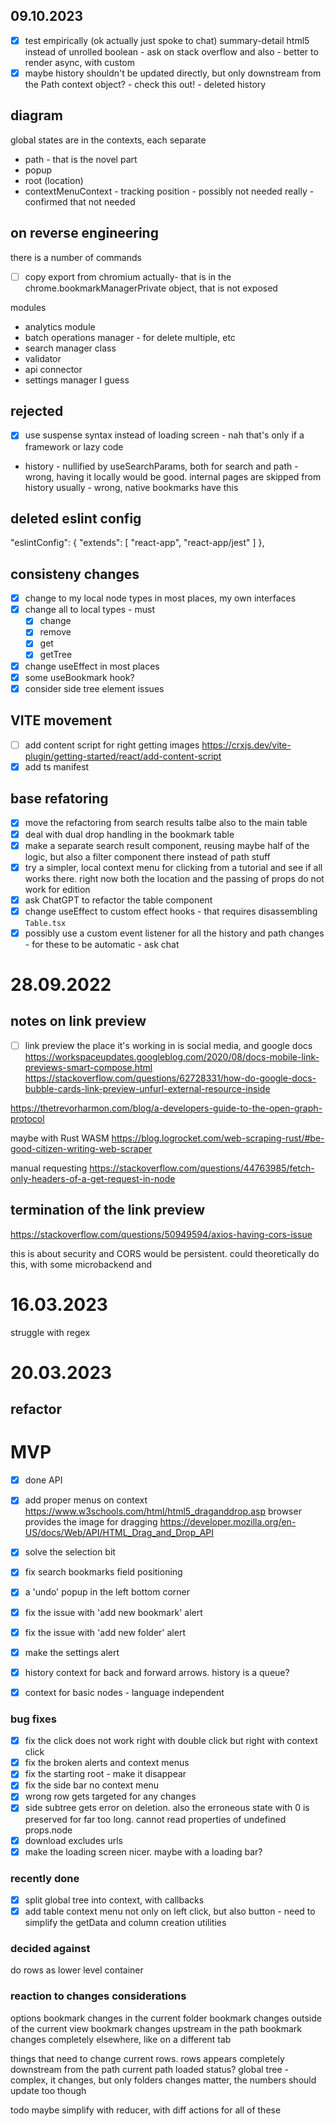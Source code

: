 
## 09.10.2023

- [x] test empirically (ok actually just spoke to chat) summary-detail html5 instead of unrolled boolean - ask on stack overflow and also - better to render async, with custom
- [x] maybe history shouldn't be updated directly, but only downstream from the Path context object? - check this out! - deleted history
## diagram
global states are in the contexts, each separate
- path - that is the novel part
- popup
- root (location)
- contextMenuContext - tracking position - possibly not needed really - confirmed that not needed


## on reverse engineering
there is a number of commands
- [ ] copy export from chromium actually- that is in the chrome.bookmarkManagerPrivate object, that is not exposed

modules
- analytics module
- batch operations manager - for delete multiple, etc
- search manager class
- validator
- api connector
- settings manager I guess

## rejected
- [x] use suspense syntax instead of loading screen - nah that's only if a framework or lazy code
- history - nullified by useSearchParams, both for search and path - wrong, having it locally would be good. internal pages are skipped from history usually - wrong, native bookmarks have this

## deleted eslint config
"eslintConfig": {
  "extends": [
    "react-app",
    "react-app/jest"
  ]
},

## consisteny changes
- [x] change to my local node types in most places, my own interfaces
- [x] change all to local types - must 
  - [x] change
  - [x] remove
  - [x] get
  - [x] getTree
- [x] change useEffect in most places
- [x] some useBookmark hook?
- [x] consider side tree element issues

## VITE movement
- [ ] add content script for right getting images https://crxjs.dev/vite-plugin/getting-started/react/add-content-script
- [x] add ts manifest

## base refatoring
- [x] move the refactoring from search results talbe also to the main table
- [x] deal with dual drop handling in the bookmark table
- [x] make a separate search result component, reusing maybe half of the logic, but also a filter component there instead of path stuff
- [x] try a simpler, local context menu for clicking from a tutorial and see if all works there. right now both the location and the passing of props do not work for edition
- [x] ask ChatGPT to refactor the table component
- [x] change useEffect to custom effect hooks - that requires disassembling `Table.tsx`
- [x] possibly use a custom event listener for all the history and path changes - for these to be automatic - ask chat

# 28.09.2022

## notes on link preview
- [ ] link preview
the place it's working in is social media, and google docs
https://workspaceupdates.googleblog.com/2020/08/docs-mobile-link-previews-smart-compose.html
https://stackoverflow.com/questions/62728331/how-do-google-docs-bubble-cards-link-preview-unfurl-external-resource-inside

https://thetrevorharmon.com/blog/a-developers-guide-to-the-open-graph-protocol

maybe with Rust WASM
https://blog.logrocket.com/web-scraping-rust/#be-good-citizen-writing-web-scraper

manual requesting
https://stackoverflow.com/questions/44763985/fetch-only-headers-of-a-get-request-in-node


## termination of the link preview
https://stackoverflow.com/questions/50949594/axios-having-cors-issue

this is about security and CORS would be persistent.
could theoretically do this, with some microbackend and 


# 16.03.2023
struggle with regex

# 20.03.2023

## refactor

# MVP
- [x] done API
- [x] add proper menus on context
https://www.w3schools.com/html/html5_draganddrop.asp
browser provides the image for dragging
https://developer.mozilla.org/en-US/docs/Web/API/HTML_Drag_and_Drop_API
- [x] solve the selection bit
- [x] fix search bookmarks field positioning
- [x] a 'undo' popup in the left bottom corner

- [x] fix the issue with 'add new bookmark' alert
- [x] fix the issue with 'add new folder' alert
- [x] make the settings alert
- [x] history context for back and forward arrows. history is a queue?
- [x] context for basic nodes - language independent

### bug fixes
- [x] fix the click does not work right with double click but right with context click
- [x] fix the broken alerts and context menus
- [x] fix the starting root - make it disappear
- [x] fix the side bar no context menu
- [x] wrong row gets targeted for any changes
- [x] side subtree gets error on deletion. also the erroneous state with 0 is preserved for far too long. cannot read properties of undefined props.node
- [x] download excludes urls
- [x] make the loading screen nicer. maybe with a loading bar?

### recently done
- [x] split global tree into context, with callbacks
- [x] add table context menu not only on left click, but also button - need to simplify the getData and column creation utilities

### decided against
do rows as lower level container

### reaction to changes considerations
options
bookmark changes in the current folder
bookmark changes outside of the current view
bookmark changes upstream in the path
bookmark changes completely elsewhere, like on a different tab

things that need to change
current rows. rows appears completely downstream from the path
current path
loaded status?
global tree - complex, it changes, but only folders changes matter, the numbers should update too though

todo maybe simplify with reducer, with diff actions for all of these
